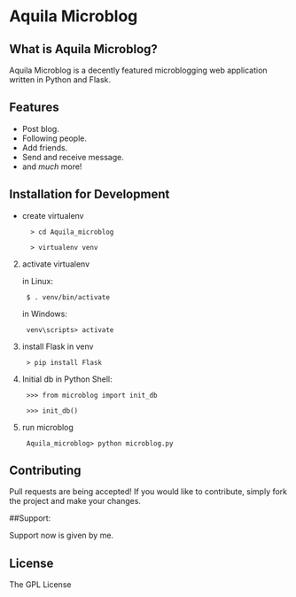 # Aquila Microblog

## What is Aquila Microblog?

Aquila Microblog is a decently featured microblogging web application written in Python and Flask.

## Features

* Post blog.
* Following people.
* Add friends.
* Send and receive message.
* and _much_ more!

## Installation for Development

* create virtualenv

	    > cd Aquila_microblog
	    
	    > virtualenv venv

2. activate virtualenv
    
    in Linux:
    	
    	$ . venv/bin/activate
    
    in Windows:
    
    	venv\scripts> activate

3. install Flask in venv

		> pip install Flask

4. Initial db in Python Shell:

		>>> from microblog import init_db
	
		>>> init_db()

5. run microblog

		Aquila_microblog> python microblog.py

## Contributing

Pull requests are being accepted! If you would like to contribute, simply fork
the project and make your changes.

##Support:

Support now is given by me.

## License

The GPL License


